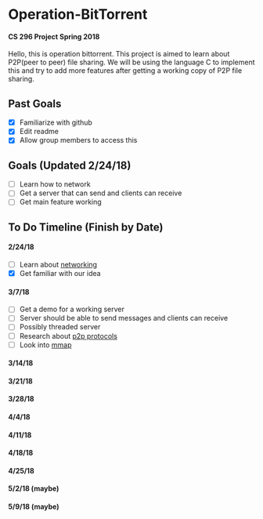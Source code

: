 # Operation-BitTorrent

#### CS 296 Project Spring 2018

Hello, this is operation bittorrent. This project is aimed to learn about P2P(peer to peer) file sharing. We will be using the language C to implement this and try to add more features after getting a working copy of P2P file sharing.

## Past Goals
- [x] Familiarize with github
- [x] Edit readme
- [x] Allow group members to access this

## Goals (Updated 2/24/18)
- [ ] Learn how to network
- [ ] Get a server that can send and clients can receive
- [ ] Get main feature working

## To Do Timeline (Finish by Date)

#### 2/24/18
- [ ] Learn about [networking](http://beej.us/guide/bgnet/)
- [x] Get familiar with our idea

#### 3/7/18
- [ ] Get a demo for a working server
- [ ] Server should be able to send messages and clients can receive
- [ ] Possibly threaded server
- [ ] Research about [p2p protocols](https://www.google.com/search?q=p2p+protocol&ie=utf-8&oe=utf-8&client=firefox-b-1)
- [ ] Look into [mmap](http://man7.org/linux/man-pages/man2/mmap.2.html)

#### 3/14/18

#### 3/21/18

#### 3/28/18

#### 4/4/18

#### 4/11/18

#### 4/18/18

#### 4/25/18

#### 5/2/18 (maybe)

#### 5/9/18 (maybe)
